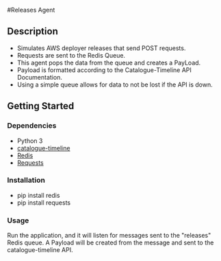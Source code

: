 #Releases Agent

## Description
- Simulates AWS deployer releases that send POST requests.
- Requests are sent to the Redis Queue.
- This agent pops the data from the queue and creates a PayLoad.
- Payload is formatted according to the Catalogue-Timeline API Documentation.
- Using a simple queue allows for data to not be lost if the API is down.

## Getting Started


### Dependencies
- Python 3
- [catalogue-timeline](https://github.com/hmrc/catalogue-timeline)
- [Redis](https://pypi.org/project/redis/)
- [Requests](https://docs.python-requests.org/en/latest/)


### Installation
- pip install redis
- pip install requests


### Usage
Run the application, and it will listen for messages sent to the
"releases" Redis queue. A Payload will be created from the message
and sent to the catalogue-timeline API.
